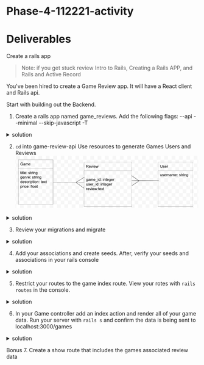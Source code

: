 # Phase-4-112221-activity



# Deliverables
Create a rails app 

>Note: if you get stuck review Intro to Rails, Creating a Rails APP, and Rails and Active Record 

You've been hired to create a Game Review app. It will have a React client and Rails api. 

Start with building out the Backend.

1. Create a rails app named game_reviews. Add the following flags: --api --minimal --skip-javascript -T
 <details>
      <summary>
        solution 
      </summary>
      <hr/>
        rails new game-review-api --api --minimal --skip-javascript -T
      <hr/>
 </details>

2. `cd` into game-review-api Use resources to generate Games Users and Reviews 
![game_domain](assets/game_domain.png)


 <details>
      <summary>
        solution 
      </summary>
      <hr/>
        rails g resource game title genre description:text price:float
        </br>
        rails g resource user username 
        </br>
        rails g resource review game:belongs_to user:belongs_to review:text
      <hr/>
 </details>

3. Review your migrations and migrate

 <details>
      <summary>
        solution 
      </summary>
      <hr/>
      <img src="assets/schema_image.png"
        alt="schema"
        style="margin-right: 10px;" />
      <hr/>
 </details>

 4. Add your associations and create seeds. After, verify  your seeds and associations in your rails console 
 
 <details>
      <summary>
        solution 
      </summary>
      <hr/>
      <img src="assets/seed_image.png"
        alt="seeds"
        style="margin-right: 10px;" />
        <img src="assets/game_model.png"
        alt="game model"
        style="margin-right: 10px;" />
        <img src="assets/user_model.png"
        alt="user model"
        style="margin-right: 10px;" />
        <img src="assets/review_model.png"
        alt="seeds"
        style="margin-right: 10px;" />
      <hr/>
 </details>

 5. Restrict your routes to the game index route. View your rotes with `rails routes` in the console. 

 <details>
      <summary>
        solution 
      </summary>
      <hr/>
      <img src="assets/rails_routes.png"
        alt="routes"
        style="margin-right: 10px;" />
        <img src="assets/console_routes.png"
        alt="console routes"
        style="margin-right: 10px;" />
      <hr/>
 </details>

 6. In your Game controller add an index action and render all of your game data.
 Run your server with `rails s` and confirm the data is being sent to localhost:3000/games

  <details>
      <summary>
        solution 
      </summary>
      <hr/>
      <img src="assets/game_index.png"
        alt="game index"
        style="margin-right: 10px;" />
      <hr/>
 </details>

 Bonus
 7. Create a show route that includes the games associated review data
